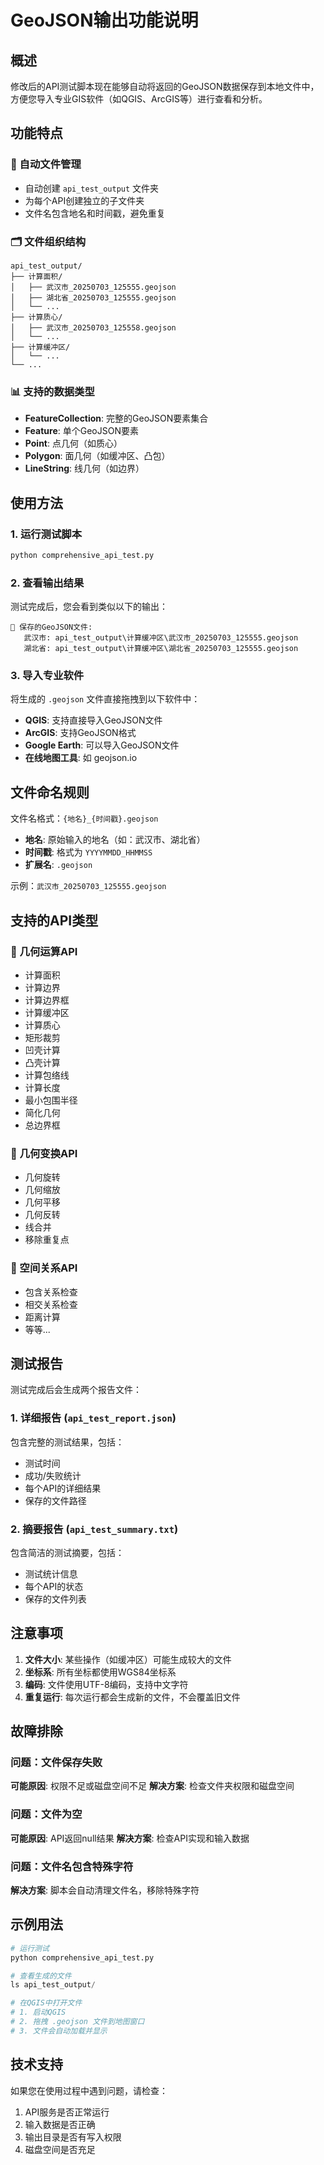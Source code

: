 # GeoJSON输出功能说明

## 概述

修改后的API测试脚本现在能够自动将返回的GeoJSON数据保存到本地文件中，方便您导入专业GIS软件（如QGIS、ArcGIS等）进行查看和分析。

## 功能特点

### 📁 自动文件管理
- 自动创建 `api_test_output` 文件夹
- 为每个API创建独立的子文件夹
- 文件名包含地名和时间戳，避免重复

### 🗂️ 文件组织结构
```
api_test_output/
├── 计算面积/
│   ├── 武汉市_20250703_125555.geojson
│   ├── 湖北省_20250703_125555.geojson
│   └── ...
├── 计算质心/
│   ├── 武汉市_20250703_125558.geojson
│   └── ...
├── 计算缓冲区/
│   └── ...
└── ...
```

### 📊 支持的数据类型
- **FeatureCollection**: 完整的GeoJSON要素集合
- **Feature**: 单个GeoJSON要素
- **Point**: 点几何（如质心）
- **Polygon**: 面几何（如缓冲区、凸包）
- **LineString**: 线几何（如边界）

## 使用方法

### 1. 运行测试脚本
```bash
python comprehensive_api_test.py
```

### 2. 查看输出结果
测试完成后，您会看到类似以下的输出：
```
📁 保存的GeoJSON文件:
   武汉市: api_test_output\计算缓冲区\武汉市_20250703_125555.geojson
   湖北省: api_test_output\计算缓冲区\湖北省_20250703_125555.geojson
```

### 3. 导入专业软件
将生成的 `.geojson` 文件直接拖拽到以下软件中：
- **QGIS**: 支持直接导入GeoJSON文件
- **ArcGIS**: 支持GeoJSON格式
- **Google Earth**: 可以导入GeoJSON文件
- **在线地图工具**: 如 geojson.io

## 文件命名规则

文件名格式：`{地名}_{时间戳}.geojson`

- **地名**: 原始输入的地名（如：武汉市、湖北省）
- **时间戳**: 格式为 `YYYYMMDD_HHMMSS`
- **扩展名**: `.geojson`

示例：`武汉市_20250703_125555.geojson`

## 支持的API类型

### 🎯 几何运算API
- 计算面积
- 计算边界
- 计算边界框
- 计算缓冲区
- 计算质心
- 矩形裁剪
- 凹壳计算
- 凸壳计算
- 计算包络线
- 计算长度
- 最小包围半径
- 简化几何
- 总边界框

### 🔄 几何变换API
- 几何旋转
- 几何缩放
- 几何平移
- 几何反转
- 线合并
- 移除重复点

### 🔗 空间关系API
- 包含关系检查
- 相交关系检查
- 距离计算
- 等等...

## 测试报告

测试完成后会生成两个报告文件：

### 1. 详细报告 (`api_test_report.json`)
包含完整的测试结果，包括：
- 测试时间
- 成功/失败统计
- 每个API的详细结果
- 保存的文件路径

### 2. 摘要报告 (`api_test_summary.txt`)
包含简洁的测试摘要，包括：
- 测试统计信息
- 每个API的状态
- 保存的文件列表

## 注意事项

1. **文件大小**: 某些操作（如缓冲区）可能生成较大的文件
2. **坐标系**: 所有坐标都使用WGS84坐标系
3. **编码**: 文件使用UTF-8编码，支持中文字符
4. **重复运行**: 每次运行都会生成新的文件，不会覆盖旧文件

## 故障排除

### 问题：文件保存失败
**可能原因**: 权限不足或磁盘空间不足
**解决方案**: 检查文件夹权限和磁盘空间

### 问题：文件为空
**可能原因**: API返回null结果
**解决方案**: 检查API实现和输入数据

### 问题：文件名包含特殊字符
**解决方案**: 脚本会自动清理文件名，移除特殊字符

## 示例用法

```python
# 运行测试
python comprehensive_api_test.py

# 查看生成的文件
ls api_test_output/

# 在QGIS中打开文件
# 1. 启动QGIS
# 2. 拖拽 .geojson 文件到地图窗口
# 3. 文件会自动加载并显示
```

## 技术支持

如果您在使用过程中遇到问题，请检查：
1. API服务是否正常运行
2. 输入数据是否正确
3. 输出目录是否有写入权限
4. 磁盘空间是否充足 